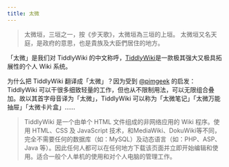 ```yaml
---
title: 太微
---
```


> 太微垣，三垣之一，按《步天歌》，太微垣為三垣的上垣。 太微垣又名天庭，是政府的意思，也是貴族及大臣們居住的地方。

「太微」是我们对 TiddlyWiki 的中文称呼，[TiddlyWiki](https://tiddlywiki.com/)是一款极其强大又极具拓展性的个人 Wiki 系统。

为什么把 TiddlyWiki 翻译成「太微」？因为受到 [@pimgeek](https://www.zhihu.com/people/pimgeek) 的启发：TiddlyWiki 可以干很多细致轻量的工作，但也从不限制用法，可以无限组合叠加。故以其首字母音译为「太微」，TiddlyWiki 可以称为「太微笔记」「太微万能抽屉」「太微卡片盒」……

> TiddlyWiki 是一个由单个 HTML 文件组成的非网络应用的 Wiki 程序。使用 HTML、CSS 及 JavaScript 技术，和MediaWiki、DokuWiki等不同，完全不需要任何的数据库（如：MySQL）及动态语言（如：PHP、ASP、Java 等）。因此任何人都可以在任何地方下载该页面并立即开始编辑和使用。适合一般个人单机的使用和对个人电脑的管理工作。
